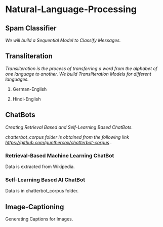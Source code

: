 # Natural-Language-Processing

## Spam Classifier

*We will build a Sequential Model to Classify Messages.*

## Transliteration

*Transliteration is the process of transferring a word from the alphabet of one language to another. We build Transliteration Models for different languages.*

1) German-English

2) Hindi-English

## ChatBots

*Creating Retrieval Based and Self-Learning Based ChatBots.*

*chatterbot_corpus folder is obtained from the following link https://github.com/gunthercox/chatterbot-corpus .*

### Retrieval-Based Machine Learning ChatBot

Data is extracted from Wikipedia.

### Self-Learning Based AI ChatBot

Data is in chatterbot_corpus folder.

## Image-Captioning

Generating Captions for Images.
